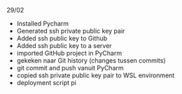 29/02

- Installed Pycharm
- Generated ssh private public key pair
- Added ssh public key to Github
- Added ssh public key to a server
- imported GitHub project in PyCharm
- gekeken naar Git history (changes tussen commits)
- git commit and push vanuit PyCharm
- copied ssh private public key pair to WSL environment
- deployment script pi